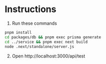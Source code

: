 # Instructions

1. Run these commands

```sh
pnpm install
cd packages/db && pnpm exec prisma generate
cd ../service && pnpm exec next build
node .next/standalone/server.js
```

2. Open http://localhost:3000/api/test
